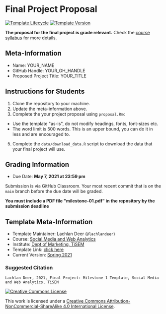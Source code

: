 # Final Project Proposal

[![Template Lifecycle](https://img.shields.io/badge/lifecycle-maturing-blue.svg)](https://www.tidyverse.org/lifecycle/#maturing)
[![Template Version](https://img.shields.io/badge/version-2021-green.svg)]()

**The proposal for the final project is grade relevant.**
Check the [course syllabus](https://tisem-digital-marketing.github.io/2021-smwa/assets/syllabus.pdf) for more details.

## Meta-Information 

* Name: YOUR_NAME
* GitHub Handle: YOUR_GH_HANDLE
* Proposed Project Title: YOUR_TITLE

## Instructions for Students

1. Clone the repository to your machine.
2. Update the meta-information above.
4. Complete the your project proposal using `proposal.Rmd`
  * Use the template "as-is", do not modify headings, fonts, font-sizes etc.
  * The word limit is 500 words. This is an upper bound, you can do it in less and are encouraged to.
5. Complete the `data/download_data.R` script to download the data that your final project will use.

## Grading Information

* Due Date: **May 7, 2021 at 23:59 pm**

Submission is via GitHub Classroom.
Your most recent commit that is on the `main` branch before the due date will be graded.

**You must include a PDF file "milestone-01.pdf" in the repository by the submission deadline**

## Template Meta-Information

*   Template Maintainer: Lachlan Deer (`@lachlandeer`)
*   Course: [Social Media and Web Analytics](https://github.com/tisem-social-media)
*   Institute: [Dept of Marketing, TiSEM](https://www.tilburguniversity.edu/about/schools/economics-and-management/organization/departments/marketing)
*   Template Link: [click here](https://github.com/tisem-digital-marketing/project-milestone-01-template)
*   Current Version: [Spring 2021](https://tisem-digital-marketing.github.io/2021-smwa/)

### Suggested Citation

```
Lachlan Deer, 2021, Final Project: Milestone 1 Template, Social Media and Web Analytics, TiSEM
```

<a rel="license" href="http://creativecommons.org/licenses/by-nc-sa/4.0/"><img alt="Creative Commons License" style="border-width:0" src="https://i.creativecommons.org/l/by-nc-sa/4.0/88x31.png" /></a><br />

This work is licensed under a <a rel="license" href="http://creativecommons.org/licenses/by-nc-sa/4.0/">Creative Commons Attribution-NonCommercial-ShareAlike 4.0 International License</a>.